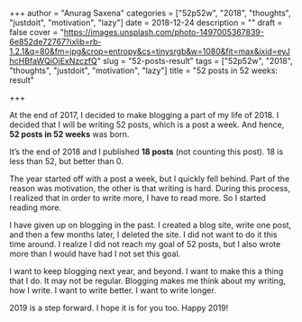 +++
author = "Anurag Saxena"
categories = ["52p52w", "2018", "thoughts", "justdoit", "motivation", "lazy"]
date = 2018-12-24
description = ""
draft = false
cover = "https://images.unsplash.com/photo-1497005367839-6e852de72767?ixlib=rb-1.2.1&q=80&fm=jpg&crop=entropy&cs=tinysrgb&w=1080&fit=max&ixid=eyJhcHBfaWQiOjExNzczfQ"
slug = "52-posts-result"
tags = ["52p52w", "2018", "thoughts", "justdoit", "motivation", "lazy"]
title = "52 posts in 52 weeks: result"

+++


At the end of 2017, I decided to make blogging a part of my life of 2018. I decided that I will be writing 52 posts, which is a post a week. And hence, **52 posts in 52 weeks** was born.

It’s the end of 2018 and I published **18 posts** (not counting this post). 18 is less than 52, but better than 0.

The year started off with a post a week, but I quickly fell behind. Part of the reason was motivation, the other is that writing is hard. During this process, I realized that in order to write more, I have to read more. So I started reading more.

I have given up on blogging in the past. I created a blog site, write one post, and then a few months later, I deleted the site. I did not want to do it this time around. I realize I did not reach my goal of 52 posts, but I also wrote more than I would have had I not set this goal.

I want to keep blogging next year, and beyond. I want to make this a thing that I do. It may not be regular. Blogging makes me think about my writing, how I write. I want to write better. I want to write longer.

2019 is a step forward. I hope it is for you too. Happy 2019!

